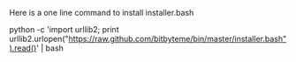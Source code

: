 Here is a one line command to install installer.bash

python -c 'import urllib2; print urllib2.urlopen("https://raw.github.com/bitbyteme/bin/master/installer.bash").read()' | bash


